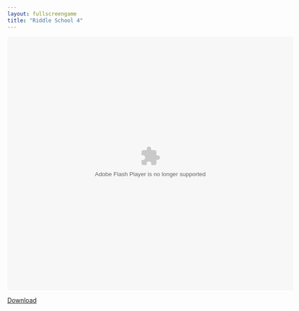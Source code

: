 ```yaml
---
layout: fullscreengame
title: "Riddle School 4"
---
```

<div class="row justify-content-md-center">
    <div class="col">
        <object width="100" height="100">
            <embed src="Riddle_School_4.swf" flashvars="" base="" quality="high" allowscriptaccess="always" allowfullscreen="true" bgcolor="" wmode="window" width="650" height="575" type="application/x-shockwave-flash" pluginspage="http://www.macromedia.com/go/getflashplayer">
        </object>
    </div>
</div>

<a href="Riddle_School_4.swf" download class="btn btn-outline-dark">Download</a>
